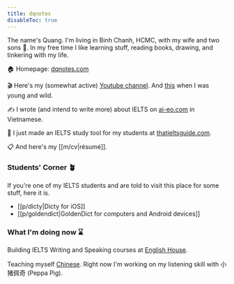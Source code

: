 ```yaml
---
title: dqnotes
disableToc: true
---
```


The name's Quang. I'm living in Binh Chanh, HCMC, with my wife and two sons 👶. In my free time I like learning stuff, reading books, drawing, and tinkering with my life.

🏠 Homepage: [dqnotes.com](https://dqnotes.com)

🎬 Here's my (somewhat active) [Youtube channel](https://www.youtube.com/channel/UCwHp8yAjMRmiPY9wnnW2GQQ). And [this](https://www.youtube.com/user/SuperEnglishbird) when I was young and wild.

✍️ I wrote (and intend to write more) about IELTS on [ai-eo.com](https://ai-eo.com) in Vietnamese.

🔨 I just made an IELTS study tool for my students at [thatieltsguide.com](https://thatieltsguide.com).

📋 And here's my [[m/cv|résumé]].

### Students' Corner 🪴

If you're one of my IELTS students and are told to visit this place for some stuff, here it is.

- [[p/dicty|Dicty for iOS]]
- [[p/goldendict|GoldenDict for computers and Android devices]]

### What I'm doing now ⌛️

Building IELTS Writing and Speaking courses at [English House](https://ehc.edu.vn/).

Teaching myself [Chinese](/c). Right now I'm working on my listening skill with 小猪佩奇 (Peppa Pig).
